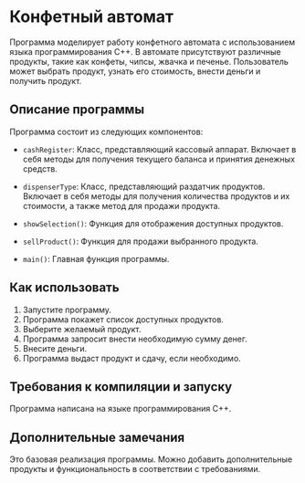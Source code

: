 Конфетный автомат
=================

Программа моделирует работу конфетного автомата с использованием языка программирования C++. В автомате присутствуют различные продукты, такие как конфеты, чипсы, жвачка и печенье. Пользователь может выбрать продукт, узнать его стоимость, внести деньги и получить продукт.

## Описание программы

Программа состоит из следующих компонентов:

- `cashRegister`: Класс, представляющий кассовый аппарат. Включает в себя методы для получения текущего баланса и принятия денежных средств.

- `dispenserType`: Класс, представляющий раздатчик продуктов. Включает в себя методы для получения количества продуктов и их стоимости, а также метод для продажи продукта.

- `showSelection()`: Функция для отображения доступных продуктов.

- `sellProduct()`: Функция для продажи выбранного продукта.

- `main()`: Главная функция программы.

## Как использовать

1. Запустите программу.
2. Программа покажет список доступных продуктов.
3. Выберите желаемый продукт.
4. Программа запросит внести необходимую сумму денег.
5. Внесите деньги.
6. Программа выдаст продукт и сдачу, если необходимо.

## Требования к компиляции и запуску

Программа написана на языке программирования C++.

## Дополнительные замечания

Это базовая реализация программы. Можно добавить дополнительные продукты и функциональность в соответствии с требованиями.
